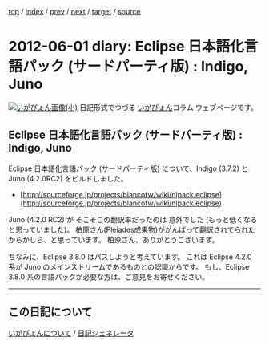 [top](https://igapyon.github.io/diary/) 
 / [index](https://igapyon.github.io/diary/2012/index.html) 
 / [prev](https://igapyon.github.io/diary/2012/ig120531.html) 
 / [next](https://igapyon.github.io/diary/2012/ig120619.html) 
 / [target](https://igapyon.github.io/diary/2012/ig120601.html) 
 / [source](https://github.com/igapyon/diary/blob/gh-pages/2012/ig120601.html.src.md) 

2012-06-01 diary: Eclipse 日本語化言語パック (サードパーティ版) : Indigo, Juno
=====================================================================================================
[![いがぴょん画像(小)](https://igapyon.github.io/diary/images/iga200306s.jpg "いがぴょん")](https://igapyon.github.io/diary/memo/memoigapyon.html) 日記形式でつづる [いがぴょん](https://igapyon.github.io/diary/memo/memoigapyon.html)コラム ウェブページです。

## Eclipse 日本語化言語パック (サードパーティ版) : Indigo, Juno

Eclipse 日本語化言語パック (サードパーティ版) について、Indigo (3.7.2) と Juno (4.2.0RC2) をビルドしました。

*  [http://sourceforge.jp/projects/blancofw/wiki/nlpack.eclipse](http://sourceforge.jp/projects/blancofw/wiki/nlpack.eclipse)


Juno (4.2.0 RC2) が そこそこの翻訳率だったのは 意外でした (もっと低くなると思っていました)。
柏原さん(Pleiades成果物)ががんばって翻訳されてられたからかしら、と思っています。
柏原さん、ありがとうございます。

ちなみに、Eclipse 3.8.0 はパスしようと考えています。
これは Eclipse 4.2.0 系が Juno のメインストリームであるものとの認識からです。
もし、Eclipse 3.8.0 系の言語パックが必要な方は、ご意見をお寄せください。

----------------------------------------------------------------------------------------------------

## この日記について
[いがぴょんについて](https://igapyon.github.io/diary/memo/memoigapyon.html) / [日記ジェネレータ](https://github.com/igapyon/igapyonv3)
